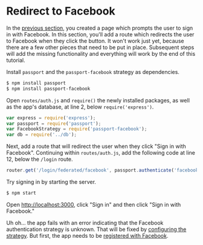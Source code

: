 # Redirect to Facebook

In the [previous section](../prompt/), you created a page which prompts the user
to sign in with Facebook.  In this section, you'll add a route which redirects
the user to Facebook when they click the button.  It won't work just yet,
because there are a few other pieces that need to be put in place.  Subsequent
steps will add the missing functionality and everything will work by the end of
this tutorial.

Install `passport` and the `passport-facebook` strategy as dependencies.

```sh
$ npm install passport
$ npm install passport-facebook
```

Open `routes/auth.js` and `require()` the newly installed packages, as well as
the app's database, at line 2, below `require('express')`.

```js
var express = require('express');
var passport = require('passport');
var FacebookStrategy = require('passport-facebook');
var db = require('../db');
```

Next, add a route that will redirect the user when they click "Sign in with
Facebook".  Continuing within `routes/auth.js`, add the following code at line 12,
below the `/login` route.

```js
router.get('/login/federated/facebook', passport.authenticate('facebook'));
```

Try signing in by starting the server.

```sh
$ npm start
```

Open [http://localhost:3000](http://localhost:3000), click "Sign in" and then
click "Sign in with Facebook."

Uh oh... the app fails with an error indicating that the Facebook authentication
strategy is unknown.  That will be fixed by [configuring the strategy](../configure/).
But first, the app needs to be [registered with Facebook](../register/).

